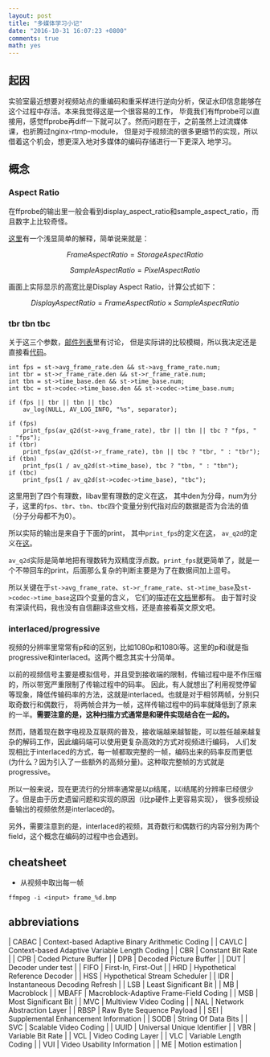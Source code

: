 ```yaml
---
layout: post
title: "多媒体学习小记"
date: "2016-10-31 16:07:23 +0800"
comments: true
math: yes
---
```


## 起因

实验室最近想要对视频站点的重编码和重采样进行逆向分析，保证水印信息能够在这个过程中存活。本来我觉得这是一个很容易的工作，
毕竟我们有ffprobe可以直接用，感觉ffprobe再diff一下就可以了。然而问题在于，之前虽然上过流媒体课，也折腾过nginx-rtmp-module，
但是对于视频流的很多更细节的实现，所以借着这个机会，想更深入地对多媒体的编码存储进行一下更深入
地学习。

## 概念

### Aspect Ratio

在ffprobe的输出里一般会看到display\_aspect\_ratio和sample\_aspect\_ratio，而且数字上比较奇怪。

[这里](http://forum.videohelp.com/threads/323530-please-explain-SAR-DAR-PAR)有一个浅显简单的解释，简单说来就是：

$$ Frame Aspect Ratio = Storage Aspect Ratio $$

$$ Sample Aspect Ratio = Pixel Aspect Ratio $$

画面上实际显示的高宽比是Display Aspect Ratio，计算公式如下：

$$ Display Aspect Ratio = Frame Aspect Ratio \times Sample Aspect Ratio $$

### tbr tbn tbc

关于这三个参数，[邮件列表](http://ffmpeg-users.933282.n4.nabble.com/What-does-the-output-of-ffmpeg-mean-tbr-tbn-tbc-etc-td941538.html)里有讨论，
但是实际讲的比较模糊，所以我决定还是直接看[代码](https://github.com/FFmpeg/FFmpeg/blob/0c0da45f0fc0626d12796f017918800f735512c8/libavformat/dump.c#L496)。


    int fps = st->avg_frame_rate.den && st->avg_frame_rate.num;
    int tbr = st->r_frame_rate.den && st->r_frame_rate.num;
    int tbn = st->time_base.den && st->time_base.num;
    int tbc = st->codec->time_base.den && st->codec->time_base.num;

    if (fps || tbr || tbn || tbc)
        av_log(NULL, AV_LOG_INFO, "%s", separator);

    if (fps)
        print_fps(av_q2d(st->avg_frame_rate), tbr || tbn || tbc ? "fps, " : "fps");
    if (tbr)
        print_fps(av_q2d(st->r_frame_rate), tbn || tbc ? "tbr, " : "tbr");
    if (tbn)
        print_fps(1 / av_q2d(st->time_base), tbc ? "tbn, " : "tbn");
    if (tbc)
        print_fps(1 / av_q2d(st->codec->time_base), "tbc");


这里用到了四个有理数，libav里有理数的定义在[这](https://github.com/FFmpeg/FFmpeg/blob/415f907ce8dcca87c9e7cfdc954b92df399d3d80/libavutil/rational.h)，
其中den为分母，num为分子，这里的`fps`、`tbr`、`tbn`、`tbc`四个变量分别代指对应的数据是否为合法的值（分子分母都不为0）。

所以实际的输出是来自于下面的print，
其中`print_fps`的定义在[这](https://github.com/FFmpeg/FFmpeg/blob/0c0da45f0fc0626d12796f017918800f735512c8/libavformat/dump.c#L120)，
`av_q2d`的定义在[这](https://github.com/FFmpeg/FFmpeg/blob/415f907ce8dcca87c9e7cfdc954b92df399d3d80/libavutil/rational.h#L104)。

`av_q2d`实际是简单地把有理数转为双精度浮点数。`print_fps`就更简单了，就是一个不带回车的print，后面那么复杂的判断主要是为了在数据间加上逗号。

所以关键在于`st->avg_frame_rate`、`st->r_frame_rate`、`st->time_base`及`st->codec->time_base`这四个变量的含义，
它们的描述在[文档](https://ffmpeg.org/doxygen/3.1/structAVStream.html#a946e1e9b89eeeae4cab8a833b482c1ad)里都有。
由于暂时没有深读代码，我也没有自信翻译这些文档，还是直接看英文原文吧。

### interlaced/progressive

视频的分辨率里常常有p和i的区别，比如1080p和1080i等。这里的p和i就是指progressive和interlaced。这两个概念其实十分简单。

以前的视频信号主要是模拟信号，并且受到接收端的限制，传输过程中是不作压缩的，所以带宽严重限制了传输过程中的码率。
因此，有人就想出了利用视觉停留等现象，降低传输码率的方法，这就是interlaced。也就是对于相邻两帧，分别只取奇数行和偶数行，
将两帧合并为一帧，这样传输过程中的码率就降低到了原来的一半。**需要注意的是，这种扫描方式通常是和硬件实现结合在一起的。**

然而，随着现在数字电视及互联网的普及，接收端越来越智能，可以胜任越来越复杂的解码工作，因此编码端可以使用更复杂高效的方式对视频进行编码，
人们发现相比于interlaced的方式，每一帧都取完整的一帧，编码出来的码率反而更低(为什么？因为引入了一些额外的高频分量)。这种取完整帧的方式就是progressive。

所以一般来说，现在更流行的分辨率通常是以p结尾，以i结尾的分辨率已经很少了。但是由于历史遗留问题和实现的原因（i比p硬件上更容易实现），
很多视频设备输出的视频依然是interlaced的。

另外，需要注意到的是，interlaced的视频，其奇数行和偶数行的内容分别为两个field，这个概念在编码的过程中也会遇到。


## cheatsheet

* 从视频中取出每一帧

```
ffmpeg -i <input> frame_%d.bmp
```

## abbreviations

| CABAC | Context-based Adaptive Binary Arithmetic Coding |
| CAVLC | Context-based Adaptive Variable Length Coding |
| CBR   | Constant Bit Rate |
| CPB   | Coded Picture Buffer |
| DPB   | Decoded Picture Buffer |
| DUT   | Decoder under test |
| FIFO  | First-In, First-Out |
| HRD   | Hypothetical Reference Decoder |
| HSS   | Hypothetical Stream Scheduler |
| IDR   | Instantaneous Decoding Refresh |
| LSB   | Least Significant Bit |
| MB    | Macroblock |
| MBAFF | Macroblock-Adaptive Frame-Field Coding |
| MSB   | Most Significant Bit |
| MVC   | Multiview Video Coding |
| NAL   | Network Abstraction Layer  |
| RBSP  | Raw Byte Sequence Payload |
| SEI   | Supplemental Enhancement Information |
| SODB  | String Of Data Bits |
| SVC   | Scalable Video Coding |
| UUID  | Universal Unique Identifier |
| VBR   | Variable Bit Rate |
| VCL   | Video Coding Layer |
| VLC   | Variable Length Coding |
| VUI   | Video Usability Information  |
| ME    | Motion estimation |
